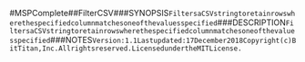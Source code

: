 #MSPComplete##FilterCSV###SYNOPSIS```FiltersaCSVstringtoretainrowswherethespecifiedcolumnmatchesoneofthevaluesspecified```###DESCRIPTION```FiltersaCSVstringtoretainrowswherethespecifiedcolumnmatchesoneofthevaluesspecified```###NOTES```Version:1.1Lastupdated:17December2018Copyright(c)BitTitan,Inc.Allrightsreserved.LicensedundertheMITLicense.```
